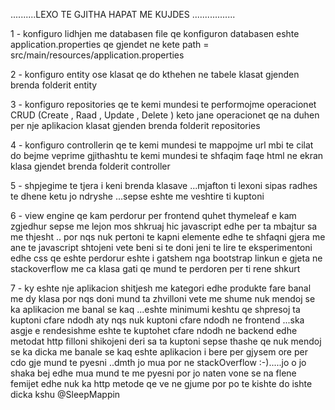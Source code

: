 
..........LEXO TE GJITHA HAPAT ME KUJDES .................



1 - konfiguro lidhjen me databasen 
    file qe konfiguron databasen eshte application.properties 
    qe gjendet ne kete path = src/main/resources/application.properties
    
2 - konfiguro entity ose klasat qe do kthehen ne tabele 
    klasat gjenden brenda folderit entity

3 - konfiguro repositories qe te kemi mundesi te performojme operacionet CRUD
    (Create , Raad , Update , Delete )
    keto jane operacionet qe na duhen per nje aplikacion 
    klasat gjenden brenda folderit repositories

4 - konfiguro controllerin qe te kemi mundesi te mappojme url mbi te cilat do bejme veprime 
    gjithashtu te kemi mundesi te shfaqim faqe html ne ekran 
    klasa gjendet brenda folderit controller 

5 - shpjegime te tjera i keni brenda klasave ...mjafton ti lexoni sipas radhes te dhene ketu 
    jo ndryshe ...sepse eshte me veshtire ti kuptoni 

6 - view engine qe kam perdorur per frontend quhet thymeleaf 
    e kam zgjedhur sepse me lejon mos shkruaj hic javascript 
    edhe per ta mbajtur sa me thjesht ..
    por nqs nuk pertoni te kapni elemente edhe te shfaqni gjera me ane te javascript
    shtojeni vete beni si te doni jeni te lire te eksperimentoni 
    edhe css qe eshte perdorur eshte i gatshem nga bootstrap 
    linkun e gjeta ne stackoverflow 
    me ca klasa gati qe mund te perdoren per ti rene shkurt 

7 - ky eshte nje aplikacion shitjesh me kategori edhe produkte 
    fare banal me dy klasa por nqs doni mund ta zhvilloni vete me shume
    nuk mendoj se ka aplikacion me banal se kaq ...eshte minimumi 
    keshtu qe shpresoj ta kuptoni cfare ndodh aty 
    nqs nuk kuptoni cfare ndodh ne frontend ...ska asgje 
    e rendesishme eshte te kuptohet cfare ndodh ne backend edhe metodat http
    filloni shikojeni deri sa ta kuptoni sepse 
    thashe qe nuk mendoj se ka dicka me banale se kaq 
    eshte aplikacion i bere per gjysem ore 
    per cdo gje mund te pyesni ..dmth jo mua por ne stackOverflow 
    :-).....jo o jo shaka bej edhe mua mund te me pyesni 
    por jo naten vone se na flene femijet edhe nuk ka http metode qe ve ne gjume 
    por po te kishte do ishte dicka kshu @SleepMappin 